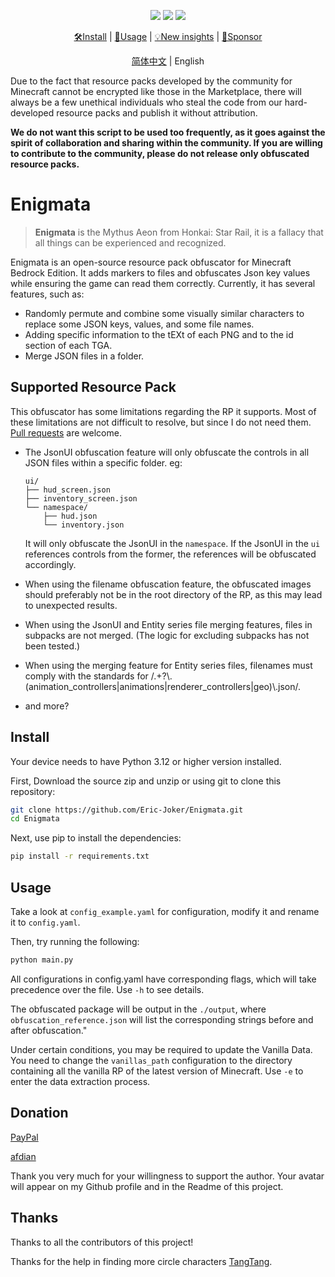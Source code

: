 <div align="center">

[![](https://img.shields.io/github/v/release/Eric-Joker/Enigmata?color=purple)](https://github.com/Eric-Joker/Enigmata/releases)
[![](https://img.shields.io/badge/license-GPLv3-blue)](https://github.com/Eric-Joker/Enigmata/blob/main/LICENSE)
[![](https://img.shields.io/badge/python-3.12-yellow)](https://www.python.org)

[🛠Install](#install) |
[📖Usage](#usage) |
[💡New insights](https://github.com/Eric-Joker/Enigmata/issues) |
[💖Sponsor](#donation)

[简体中文](./docs/README.zh-CN.md) | English

</div>

Due to the fact that resource packs developed by the community for Minecraft cannot be encrypted like those in the Marketplace, there will always be a few unethical individuals who steal the code from our hard-developed resource packs and publish it without attribution.

**We do not want this script to be used too frequently, as it goes against the spirit of collaboration and sharing within the community. If you are willing to contribute to the community, please do not release only obfuscated resource packs.**

# Enigmata

> **Enigmata** is the Mythus Aeon from Honkai: Star Rail, it is a fallacy that all things can be experienced and recognized.

Enigmata is an open-source resource pack obfuscator for Minecraft Bedrock Edition. It adds markers to files and obfuscates Json key values while ensuring the game can read them correctly. Currently, it has several features, such as:

-  Randomly permute and combine some visually similar characters to replace some JSON keys, values, and some file names.
-  Adding specific information to the tEXt of each PNG and to the id section of each TGA.
-  Merge JSON files in a folder.

## Supported Resource Pack

This obfuscator has some limitations regarding the RP it supports. Most of these limitations are not difficult to resolve, but since I do not need them. [Pull requests](https://github.com/Eric-Joker/Enigmata/pulls) are welcome.

- The JsonUI obfuscation feature will only obfuscate the controls in all JSON files within a specific folder. eg:

  ```
  ui/
  ├── hud_screen.json
  ├── inventory_screen.json
  └── namespace/
      ├── hud.json
      └── inventory.json
  ```
  It will only obfuscate the JsonUI in the `namespace`. If the JsonUI in the `ui` references controls from the former, the references will be obfuscated accordingly.
- When using the filename obfuscation feature, the obfuscated images should preferably not be in the root directory of the RP, as this may lead to unexpected results.
- When using the JsonUI and Entity series file merging features, files in subpacks are not merged. (The logic for excluding subpacks has not been tested.)
- When using the merging feature for Entity series files, filenames must comply with the standards for /.+?\\.(animation_controllers|animations|renderer_controllers|geo)\\.json/.
- and more?
  
## Install

Your device needs to have Python 3.12 or higher version installed.

First, Download the source zip and unzip or using git to clone this repository:

```sh
git clone https://github.com/Eric-Joker/Enigmata.git
cd Enigmata
```

Next, use pip to install the dependencies:

```sh
pip install -r requirements.txt
```

## Usage

Take a look at `config_example.yaml` for configuration, modify it and rename it to `config.yaml`.

Then, try running the following:
```sh
python main.py
```

All configurations in config.yaml have corresponding flags, which will take precedence over the file. Use `-h` to see details.

The obfuscated package will be output in the `./output`, where `obfuscation_reference.json` will list the corresponding strings before and after obfuscation."

Under certain conditions, you may be required to update the Vanilla Data. You need to change the `vanillas_path` configuration to the directory containing all the vanilla RP of the latest version of Minecraft. Use `-e` to enter the data extraction process.

## Donation

[PayPal](https://www.paypal.com/paypalme/Airkk426)

[afdian](https://afdian.com/a/Eric_Joker)

Thank you very much for your willingness to support the author. Your avatar will appear on my Github profile and in the Readme of this project.

## Thanks

Thanks to all the contributors of this project!

Thanks for the help in finding more circle characters [TangTang](https://github.com/404).
